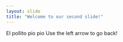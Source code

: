 ```yaml
---
layout: slide
title: "Welcome to our second slide!"
---
```

El pollito pio pio
Use the left arrow to go back!
